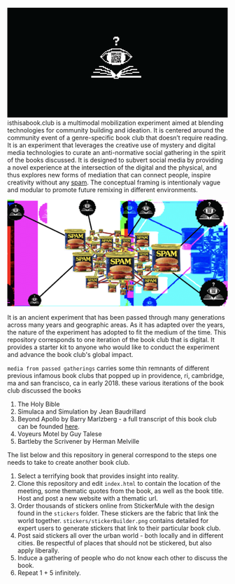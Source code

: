![alt text](https://github.com/spamchurch/isthisabookclub/blob/master/bookclubFrame.png)
isthisabook.club is a multimodal mobilization experiment aimed at blending technologies for community building and ideation. It is centered around the community event of a genre-specific book club that doesn’t require reading. It is an experiment that leverages the creative use of mystery and digital media technologies to curate an anti-normative social gathering in the spirit of the books discussed.  It is designed to subvert social media by providing a novel experience at the intersection of the digital and the physical, and thus explores new forms of mediation that can connect people, inspire creativity without any <a href = "http://www.spam.church">spam</a>. The conceptual framing is intentionaly vague and modular to promote future remixing in different environments. 

![alt text](https://github.com/spamchurch/isthisabookclub/blob/master/spamweb.png)

It is an ancient experiment that has been passed through many generations across many years and geographic areas. As it has adapted over the years, the nature of the experiment has adopted to fit the medium of the time. This repository corresponds to  one iteration of the book club that is digital. It provides a starter kit to anyone who would like to conduct the experiment and advance the book club's global impact. 

`media from passed gatherings` carries some thin remnants of different previous infamous book clubs that popped up in providence, ri, cambridge, ma and san francisco, ca in early 2018. these various iterations of the book club discussed the books
1. The Holy Bible
2. Simulaca and Simulation by Jean Baudrillard
3. Beyond Apollo by Barry Marlzberg - a full transcript of this book club can be founded <a href = "https://soundcloud.com/spamchurch/book-club-3-beyond-apollo">here</a>.
4. Voyeurs Motel by Guy Talese
5. Bartleby the Scrivener by Herman Melville 

The list below and this repository in general correspond to the steps one needs to take to create another book club.

1. Select a terrifying book that provides insight into reality.
2. Clone this repository and edit `index.html` to contain the location of the meeting, some thematic quotes from the book, as well as the book title. Host and post a new website with a thematic url.
3. Order thousands of stickers online from StickerMule with the design found in the `stickers` folder. These stickers are the fabric that link the world together. `stickers/stickerBuilder.png` contains detailed for expert users to generate stickers that link to their particular book club. 
4. Post said stickers all over the urban world - both locally and in different cities. Be respectful of places that should not be stickered, but also apply liberally. 
5. Induce a gathering of people who do not know each other to discuss the book. 
6. Repeat 1 + 5 infinitely. 


